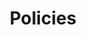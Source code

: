 ---
sidebar: false
layout: Policies
title: Policies
subTitle: Bundled policies for your services and network.

# the data that is used to build this page
policies:
  - section: security
    sectionTitle: Security
    sectionSubTitle: Identity, Encryption and Compliance
    items:
      - title: mTLS
        url: /docs/latest/policies/#mutual-tls
      - title: Traffic Permissions
        url: /docs/latest/policies/#traffic-permissions
      - title: DP/CP Security
        url: /docs/latest/documentation/#dataplane-token
  - section: traffic-control
    sectionTitle: Traffic Control
    sectionSubTitle: Routing, Versioning, Deployments
    items:
      - title: Traffic Route
        url: /docs/latest/policies/#traffic-route
  - section: observability
    sectionTitle: Observability
    sectionSubTitle: Metrics, Logs and Traces
    items:
      - title: Traffic Metrics
        url: /docs/latest/policies/#traffic-metrics
      - title: Traffic Trace
        url: /docs/latest/policies/#traffic-tracing
      - title: Traffic Log
        url: /docs/latest/policies/#traffic-log
  - section: advanced
    sectionTitle: Advanced
    sectionSubTitle: Envoy configuration and Miscellaneous
    items:
      - title: Mesh/Multi-tenancy
        url: /docs/latest/policies/#mesh
      - title: Proxy Template
        url: /docs/latest/policies/#proxy-template
      - title: Healthcheck
        url: /docs/latest/policies/#health-check
---